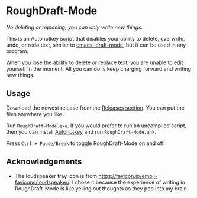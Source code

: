 # RoughDraft-Mode

_No deleting or replacing; you can only write new things._

This is an Autohotkey script that disables your ability to delete, overwrite, undo, or
redo text, similar to [emacs' draft-mode](https://github.com/emacsmirror/draft-mode),
but it can be used in any program.

When you lose the ability to delete or replace text, you are unable to edit
yourself in the moment. All you can do is keep charging forward and writing new
things.



## Usage

Download the newest release from the [Releases section](https://github.com/DesiQuintans/roughdraft/releases). You can put the files anywhere you like.

Run `RoughDraft-Mode.exe`. If you would prefer to run an uncompiled script, then you can install [Autohotkey](https://www.autohotkey.com) and run `RoughDraft-Mode.ahk`.

Press `Ctrl + Pause/Break` to toggle RoughDraft-Mode on and off.



## Acknowledgements

- The loudspeaker tray icon is from
  https://favicon.io/emoji-favicons/loudspeaker/. I chose it because the
  experience of writing in RoughDraft-Mode is like yelling out thoughts as they
  pop into my brain.
